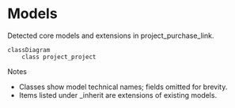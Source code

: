 # Models

Detected core models and extensions in project_purchase_link.

```mermaid
classDiagram
    class project_project
```

Notes
- Classes show model technical names; fields omitted for brevity.
- Items listed under _inherit are extensions of existing models.
